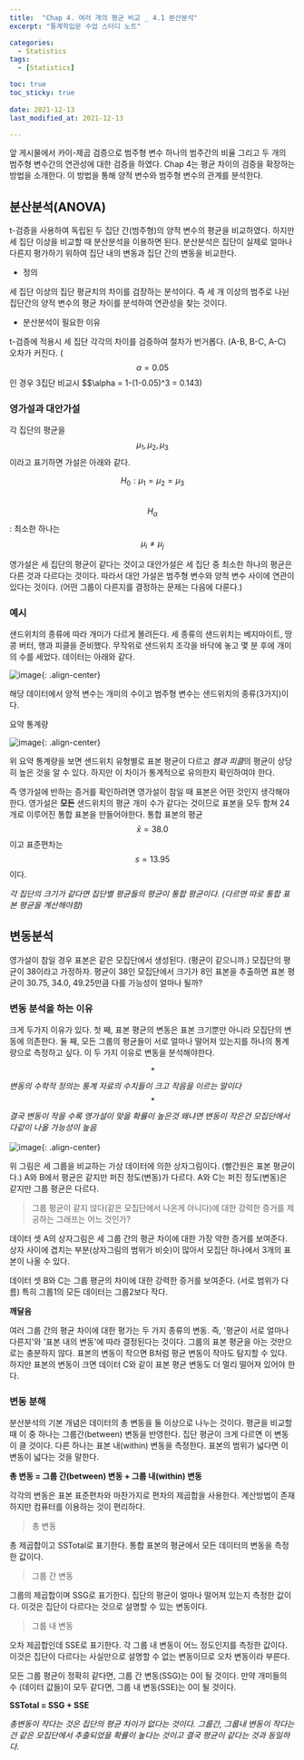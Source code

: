 ```yaml
---
title:  "Chap 4. 여러 개의 평균 비교 _ 4.1 분산분석" 
excerpt: "통계학입문 수업 스터디 노트"

categories:
  - Statistics
tags:
  - [Statistics]

toc: true
toc_sticky: true
 
date: 2021-12-13
last_modified_at: 2021-12-13

---
```


앞 게시물에서 카이-제곱 검증으로 범주형 변수 하나의 범주간의 비율 그리고 두 개의 범주형 변수간의 연관성에 대한 검증을 하였다. Chap 4는 평균 차이의 검증을 확장하는 방법을 소개한다. 이 방법을 통해 양적 변수와 범주형 변수의 관계를 분석한다. 

## 분산분석(ANOVA)

t-검증을 사용하여 독립된 두 집단 간(범주형)의 양적 변수의 평균을 비교하였다. 하지만 세 집단 이상을 비교할 때 분산분석을 이용하면 된다. 분산분석은 집단이 실제로 얼마나 다른지 평가하기 위하여 집단 내의 변동과 집단 간의 변동을 비교한다. 

* 정의 

세 집단 이상의 집단 평균치의 차이를 검장하는 분석이다. 즉 세 개 이상의 범주로 나뉜 집단간의 양적 변수의 평균 차이를 분석하여 연관성을 찾는 것이다. 

* 분산분석이 필요한 이유 

t-검증에 적용시 세 집단 각각의 차이를 검증하여 절차가 번거롭다. (A-B, B-C, A-C) 오차가 커진다. ($$\alpha = 0.05$$인 경우 3집단 비교시 $$\alpha = 1-(1-0.05)^3 = 0.143)

### 영가설과 대안가설

각 집단의 평균을 $$\mu_1, \mu_2, \mu_3$$이라고 표기하면 가설은 아래와 같다. 

$$H_0 : \mu_1 = \mu_2 = \mu_3$$  
$$H_\alpha$$ : 최소한 하나는 $$\mu_i \neq \mu_j$$

영가설은 세 집단의 평균이 같다는 것이고 대안가설은 세 집단 중 최소한 하나의 평균은 다른 것과 다르다는 것이다. 따라서 대안 가설은 범주형 변수와 양적 변수 사이에 연관이 있다는 것이다. (어떤 그룹이 다른지를 결정하는 문제는 다음에 다룬다.)

### 예시 

샌드위치의 종류에 따라 개미가 다르게 몰려든다. 세 종류의 샌드위치는 베지마이트, 땅콩 버터, 행과 피클을 준비했다. 무작위로 샌드위치 조각을 바닥에 놓고 몇 분 후에 개미의 수를 세었다. 데이터는 아래와 같다. 

![image](https://user-images.githubusercontent.com/67791317/145714026-b5701e71-72d7-46d0-b6ee-d20f54000373.png){: .align-center}

해당 데이터에서 양적 변수는 개미의 수이고 범주형 변수는 샌드위치의 종류(3가지)이다.

요약 통계량

![image](https://user-images.githubusercontent.com/67791317/145719745-ec05a144-23fe-45e0-b1f0-437271b7315e.png){: .align-center}

위 요약 통계량을 보면 샌드위치 유형별로 표본 평균이 다르고 *햄과 피클*의 평균이 상당히 높은 것을 알 수 있다. 하지만 이 차이가 통계적으로 유의한지 확인하여야 한다. 

즉 영가설에 반하는 증거를 확인하려면 영가설이 참일 때 표본은 어떤 것인지 생각해야한다. 영가설은 **모든** 샌드위치의 평균 개미 수가 같다는 것이므로 표본을 모두 함쳐 24개로 이루어진 통합 표본을 만들어야한다. 통합 표본의 평균 $$\bar x = 38.0$$이고 표준편차는 $$s = 13.95$$이다. 

*각 집단의 크기가 같다면 집단별 평균들의 평균이 통합 평균이다. (다르면 따로 통합 표본 평균을 계산해야함)*

## 변동분석 

영가설이 참일 경우 표본은 같은 모집단에서 생성된다. (평균이 같으니까.) 모집단의 평균이 38이라고 가정하자. 평균이 38인 모집단에서 크기가 8인 표본을 추출하면 표본 평균이 30.75, 34.0, 49.25만큼 다를 가능성이 얼마나 될까?

### 변동 분석을 하는 이유 

크게 두가지 이유가 있다. 첫 째, 표본 평균의 변동은 표본 크기뿐만 아니라 모집단의 변동에 의존한다. 둘 째, 모든 그룹의 평균들이 서로 얼마나 떨어져 있는지를 하나의 통계량으로 측정하고 싶다. 이 두 가지 이유로 변동을 분석해야한다. 

*$$*$$변동의 수학적 정의는 통계 자료의 수치들이 크고 작음을 이르는 말이다*  
*$$*$$결국 변동이 작을 수록 영가설이 맞을 확률이 높은것 왜냐면 변동이 작은건 모집단에서 다같이 나올 가능성이 높음*
\
\
![image](https://user-images.githubusercontent.com/67791317/145721140-39f8d7be-9645-419d-8928-99c22265239e.png){: .align-center}

위 그림은 세 그룹을 비교하는 가상 데이터에 의한 상자그림이다. (빨간원은 표본 평균이다.) A와 B에서 평균은 같지만 퍼진 정도(변동)가 다르다. A와 C는 퍼진 정도(변동)은 같지만 그룹 평균은 다르다. 

> 그룹 평균이 같지 않다(같은 모집단에서 나온게 아니다)에 대한 강력한 증거를 제공하는 그래프는 어느 것인가?

데이터 셋 A의 상자그림은 세 그룹 간의 평균 차이에 대한 가장 약한 증거를 보여준다.  
상자 사이에 겹치는 부분(상자그림의 범위가 비슷)이 많아서 모집단 하나에서 3개의 표본이 나올 수 있다. 

데이터 셋 B와 C는 그룹 평균의 차이에 대한 강력한 증거를 보여준다. (서로 범위가 다름) 특히 그룹1의 모든 데이터는 그룹2보다 작다. 

**깨달음**

여러 그룹 간의 평균 차이에 대한 평가는 두 가지 종류의 변동. 즉, '평균이 서로 얼마나 다른지'와 '표본 내의 변동'에 따라 결정된다는 것이다. 그룹의 표본 평균을 아는 것만으로는 충분하지 않다. 표본의 변동이 작으면 B처럼 평균 변동이 작아도 탐지할 수 있다. 하지만 표본의 변동이 크면 데이터 C와 같이 표본 평균 변동도 더 멀리 떨어져 있어야 한다. 

### 변동 분해 

분산분석의 기본 개념은 데이터의 총 변동을 둘 이상으로 나누는 것이다. 평균을 비교할 때 이 중 하나는 그룹간(between) 변동을 반영한다. 집단 평균이 크게 다르면 이 변동이 클 것이다. 다른 하나는 표본 내(within) 변동을 측정한다. 표본의 범위가 넓다면 이 변동이 넓다는 것을 말한다. 

**총 변동 = 그룹 간(between) 변동 + 그룹 내(within) 변동**

각각의 변동은 표본 표준편차와 마찬가지로 편차의 제곱합을 사용한다. 계산방법이 존재하지만 컴퓨터를 이용하는 것이 편리하다. 

> 총 변동 

총 제곱합이고 SSTotal로 표기한다. 통합 표본의 평균에서 모든 데이터의 변동을 측정한 값이다. 

> 그룹 간 변동

그룹의 제곱합이며 SSG로 표기한다. 집단의 평균이 얼마나 떨어져 있는지 측정한 값이다. 이것은 집단이 다르다는 것으로 설명할 수 있는 변동이다.

> 그룹 내 변동 

오차 제곱합인데 SSE로 표기한다. 각 그룹 내 변동이 어느 정도인지를 측정한 값이다. 이것은 집단이 다르다는 사실만으로 설명할 수 없는 변동이므로 오차 변동이라 부른다. 

모든 그룹 평균이 정확히 같다면, 그룹 간 변동(SSG)는 0이 될 것이다. 만약 개미들의 수 (데이터 값들)이 모두 같다면, 그룹 내 변동(SSE)는 0이 될 것이다. 

**SSTotal = SSG + SSE**

*총변동이 작다는 것은 집단의 평균 차이가 없다는 것이다. 그룹간, 그룹내 변동이 작다는 건 같은 모집단에서 추출되었을 확률이 높다는 것이고 결국 평균이 같다는 것과 동일하다.*

